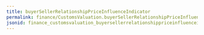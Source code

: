 ```yaml
---
title: buyerSellerRelationshipPriceInfluenceIndicator
permalink: finance/CustomsValuation.buyerSellerRelationshipPriceInfluenceIndicator.html
jsonid: finance_customsvaluation_buyersellerrelationshippriceinfluenceindicator
---
```

